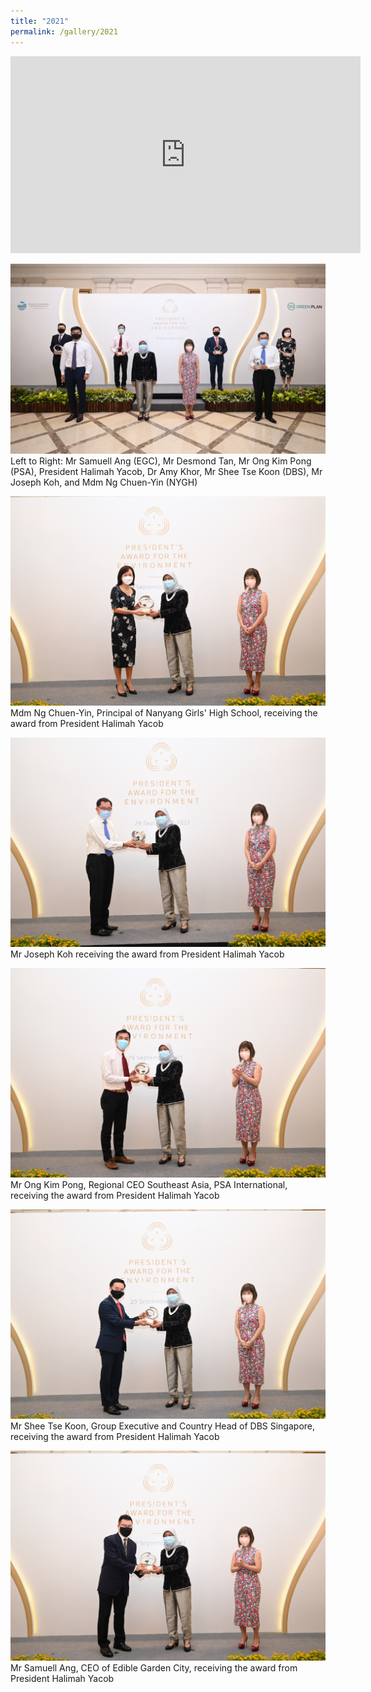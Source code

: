 ```yaml
---
title: "2021"
permalink: /gallery/2021
---
```

<div class="bp-youtube">
<iframe width="560" height="315" src="https://www.youtube.com/embed/ygb2d75_UNU" frameborder="0" allow="accelerometer; autoplay; encrypted-media; gyroscope; picture-in-picture" allowfullscreen></iframe>
</div>


![PAE Gallery 2019 Image 1](/images/gallery/PAE-2021-1.jpg)
Left to Right: Mr Samuell Ang (EGC), Mr Desmond Tan, Mr Ong Kim Pong (PSA), President Halimah Yacob, Dr Amy Khor, Mr Shee Tse Koon (DBS), Mr Joseph Koh, and Mdm Ng Chuen-Yin (NYGH)

![PAE Gallery 2019 Image 2](/images/gallery/PAE-2021-2.jpg)
Mdm Ng Chuen-Yin, Principal of Nanyang Girls' High School, receiving the award from President Halimah Yacob

![PAE Gallery 2019 Image 3](/images/gallery/PAE-2021-3.jpg)
Mr Joseph Koh receiving the award from President Halimah Yacob

![PAE Gallery 2019 Image 4](/images/gallery/PAE-2021-4.jpg)
Mr Ong Kim Pong, Regional CEO Southeast Asia, PSA International, receiving the award from President Halimah Yacob 

![PAE Gallery 2019 Image 5](/images/gallery/PAE-2021-5.jpg)
Mr Shee Tse Koon, Group Executive and Country Head of DBS Singapore, receiving the award from President Halimah Yacob

![PAE Gallery 2019 Image 6](/images/gallery/PAE-2021-6.jpg)
Mr Samuell Ang, CEO of Edible Garden City, receiving the award from President Halimah Yacob